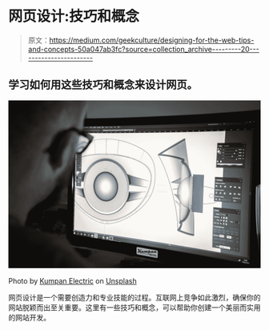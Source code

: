 # 网页设计:技巧和概念

> 原文：<https://medium.com/geekculture/designing-for-the-web-tips-and-concepts-50a047ab3fc?source=collection_archive---------20----------------------->

## 学习如何用这些技巧和概念来设计网页。

![](img/cb0cddd9f14bbc916cd7e159e60b0dab.png)

Photo by [Kumpan Electric](https://unsplash.com/@kumpan_electric?utm_source=medium&utm_medium=referral) on [Unsplash](https://unsplash.com?utm_source=medium&utm_medium=referral)

网页设计是一个需要创造力和专业技能的过程。互联网上竞争如此激烈，确保你的网站脱颖而出至关重要。这里有一些技巧和概念，可以帮助你创建一个美丽而实用的网站开发。